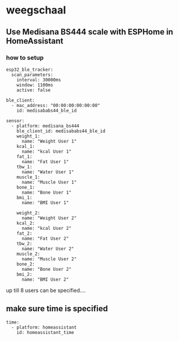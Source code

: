 # weegschaal

## Use Medisana BS444 scale with ESPHome in HomeAssistant

### how to setup

    esp32_ble_tracker:
      scan_parameters:
        interval: 30000ms
        window: 1100ms
        active: false

    ble_client:
      - mac_address: "00:00:00:00:00:00"
        id: medisababs44_ble_id

    sensor:
      - platform: medisana_bs444
        ble_client_id: medisababs44_ble_id
        weight_1:
          name: "Weight User 1"
        kcal_1:
          name: "kcal User 1"
        fat_1:
          name: "Fat User 1"
        tbw_1:
          name: "Water User 1"
        muscle_1:
          name: "Muscle User 1"
        bone_1:
          name: "Bone User 1"
        bmi_1:
          name: "BMI User 1"

        weight_2:
          name: "Weight User 2"
        kcal_2:
          name: "kcal User 2"
        fat_2:
          name: "Fat User 2"
        tbw_2:
          name: "Water User 2"
        muscle_2:
          name: "Muscle User 2"
        bone_2:
          name: "Bone User 2"
        bmi_2:
          name: "BMI User 2"


up till 8 users can be specified....

## make sure time is specified

    time:
      - platform: homeassistant
        id: homeassistant_time
